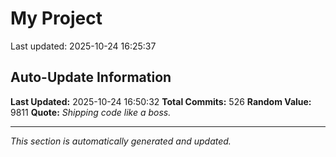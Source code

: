 # My Project


Last updated: 2025-10-24 16:25:37





















































































































































































































































































































































































































































































































































































































































































































































































































































































































































## Auto-Update Information

**Last Updated:** 2025-10-24 16:50:32
**Total Commits:** 526
**Random Value:** 9811
**Quote:** _Shipping code like a boss._

---
_This section is automatically generated and updated._